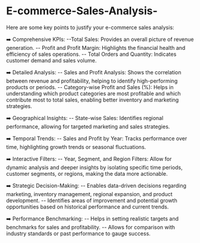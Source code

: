 # E-commerce-Sales-Analysis-
Here are some key points to justify your e-commerce sales analysis:

➡️ Comprehensive KPIs:
  --Total Sales: Provides an overall picture of revenue generation.
  -- Profit and Profit Margin: Highlights the financial health and efficiency of sales operations.
  -- Total Orders and Quantity: Indicates customer demand and sales volume.

➡️ Detailed Analysis:
  -- Sales and Profit Analysis: Shows the correlation between revenue and profitability, helping to identify high-performing products or periods.
  -- Category-wise Profit and Sales (%): Helps in understanding which product categories are most profitable and which contribute most to total sales, enabling better inventory and marketing strategies.

➡️ Geographical Insights:
  -- State-wise Sales: Identifies regional performance, allowing for targeted marketing and sales strategies.
  
➡️ Temporal Trends:
  -- Sales and Profit by Year: Tracks performance over time, highlighting growth trends or seasonal fluctuations.

➡️ Interactive Filters:
  -- Year, Segment, and Region Filters: Allow for dynamic analysis and deeper insights by isolating specific time periods, customer segments, or regions, making the data more actionable.

➡️ Strategic Decision-Making:
  -- Enables data-driven decisions regarding marketing, inventory management, regional expansion, and product development.
  -- Identifies areas of improvement and potential growth opportunities based on historical performance and current trends.

➡️ Performance Benchmarking:
  -- Helps in setting realistic targets and benchmarks for sales and profitability.
  -- Allows for comparison with industry standards or past performance to gauge success.
